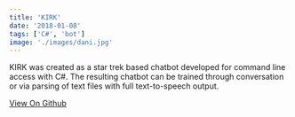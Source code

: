 ```yaml
---
title: 'KIRK'
date: '2018-01-08'
tags: ['C#', 'bot']
image: './images/dani.jpg'
---
```


KIRK was created as a star trek based chatbot developed for command line access with C#.
The resulting chatbot can be trained through conversation or via parsing of text files with full text-to-speech output.

[View On Github](https://github.com/darrenbritton/KIRK)
